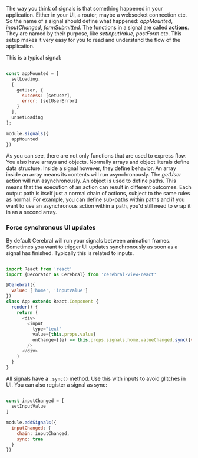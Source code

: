 The way you think of signals is that something happened in your application. Either in your UI, a router, maybe a websocket connection etc. So the name of a signal should define what happened: *appMounted*, *inputChanged*, *formSubmitted*. The functions in a signal are called **actions**. They are named by their purpose, like *setInputValue*, *postForm* etc. This setup makes it very easy for you to read and understand the flow of the application.

This is a typical signal:

```javascript

const appMounted = [
  setLoading,
  [
    getUser, {
      success: [setUser],
      error: [setUserError]
    }
  ],
  unsetLoading
];

module.signals({
  appMounted
})
```

As you can see, there are not only functions that are used to express flow. You also have arrays and objects. Normally arrays and object literals define data structure. Inside a signal however, they define behavior. An array inside an array means its contents will run asynchronously. The *getUser* action will run asynchronously. An object is used to define paths. This means that the execution of an action can result in different outcomes. Each output path is itself just a normal chain of actions, subject to the same rules as normal. For example, you can define sub-paths within paths and if you want to use an asynchronous action within a path, you'd still need to wrap it in an a second array.

### Force synchronous UI updates

By default Cerebral will run your signals between animation frames. Sometimes you want to trigger UI updates synchronously as soon as a signal has finished. Typically this is related to inputs.

```javascript

import React from 'react'
import {Decorator as Cerebral} from 'cerebral-view-react'

@Cerebral({
  value: ['home', 'inputValue']
})
class App extends React.Component {
  render() {
    return (
      <div>
        <input
          type="text"
          value={this.props.value}
          onChange={(e) => this.props.signals.home.valueChanged.sync({value: e.target.value})}
        />
      </div>
    )
  }
}
```

All signals have a `.sync()` method. Use this with inputs to avoid glitches in UI. You can also register a signal as sync:

```javascript

const inputChanged = [
  setInputValue
]

module.addSignals({
  inputChanged: {
    chain: inputChanged,
    sync: true
  }
})
```
